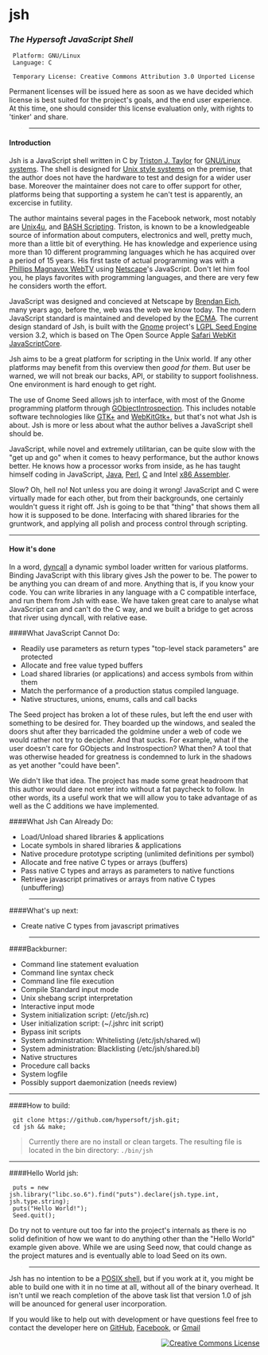 jsh<markup theme='hypersoft'>
===

### *The Hypersoft JavaScript Shell*

	 Platform: GNU/Linux
	 Language: C

	 Temporary License: Creative Commons Attribution 3.0 Unported License

Permanent licenses will be issued here as soon as we have decided which license is best suited for the project's goals, and the end user experience. At this time, one should consider this license evaluation only, with rights to 'tinker' and share.

><hr>

#### Introduction
Jsh is a JavaScript shell written in C by [Triston J. Taylor](https://facebook.com/pc.wiz.tt)
for [GNU/Linux systems](http://www.gnu.org/gnu/linux-and-gnu.html).
The shell is designed for [Unix style systems](http://www.unix.org/) on the 
premise, that the author does not have the hardware to test and design for a 
wider user base. Moreover the maintainer does not care to offer support for 
other, platforms being that supporting a system he can't test is apparently, an 
excercise in futility.

The author maintains several pages in the Facebook network, most notably are
[Unix4u](https://facebook.com/unix4u), and [BASH Scripting](https://facebook.com/alt.bash).
Triston, is known to be a knowledgeable source of information about computers, 
electronics and well, pretty much, more than a little bit of everything. He has knowledge
and experience using more than 10 different programming languages which he has
acquired over a period of 15 years. His first taste of actual programming was
with a [Phillips Magnavox WebTV](http://en.wikipedia.org/wiki/WebTV_Networks#Early_history)
using [Netscape](http://en.wikipedia.org/wiki/Netscape)'s JavaScript. Don't let him fool you, he
plays favorites with programming languages, and there are very few he considers
worth the effort.

JavaScript was designed and concieved at Netscape by
[Brendan Eich](http://en.wikipedia.org/wiki/Brendan_Eich), many years
ago, before the, web was the web we know today. The modern JavaScript standard
is maintained and developed by the [ECMA](http://www.ecma-international.org). 
The current design standard of Jsh, is built with the [Gnome](http://gnome.org)
project's [LGPL Seed Engine](https://live.gnome.org/Seed) version 3.2, which is
based on The Open Source Apple [Safari WebKit](http://www.webkit.org/)
[JavaScriptCore](http://trac.webkit.org/wiki/JavaScriptCore).

Jsh aims to be a great platform for scripting in the Unix world. If any other
platforms may benefit from this overview then *good for them*. But user be warned,
we will not break our backs, API, or stability to support foolishness. One
environment is hard enough to get right.

The use of Gnome Seed allows jsh to interface, with most of the Gnome
programming platform through 
[GObjectIntrospection](https://live.gnome.org/GObjectIntrospection). This 
includes notable software technologies like [GTK+](http://www.gtk.org/) and
[WebKitGtk+](http://webkitgtk.org/), but that's not what Jsh is about.
Jsh is more or less about what the author belives a JavaScript shell should be.

JavaScript, while novel and extremely utilitarian, can be quite slow with the 
"get up and go" when it comes to heavy performance, but the author knows better.
He knows how a processor works from inside, as he has taught himself coding in 
JavaScript, [Java](http://www.java.com/), [Perl](http://www.perl.org/),
[C](http://en.wikipedia.org/wiki/C_\(programming_language\)) and
Intel [x86 Assembler](http://en.wikipedia.org/wiki/X86_assembly_language).

Slow? Oh, hell no! Not unless you are doing it wrong! JavaScript and C were virtually
made for each other, but from their backgrounds, one certainly wouldn't guess it
right off. Jsh is going to be that "thing" that shows them all how it is supposed
to be done. Interfacing with shared libraries for the gruntwork, and applying
all polish and process control through scripting.
<hr>

#### How it's done
In a word, [dyncall](http://dyncall.org) a dynamic symbol loader written for
various platforms. Binding JavaScript with this library gives Jsh the power to be.
The power to be anything you can dream of and more. Anything that is, if you
know your code. You can write libraries in any language with a C compatible
interface, and run them from Jsh with ease. We have taken great care to analyse
what JavaScript can and can't do the C way, and we built a bridge to get across
that river using dyncall, with relative ease.

####What JavaScript Cannot Do:

* Readily use parameters as return types "top-level stack parameters" are protected
* Allocate and free value typed buffers
* Load shared libraries (or applications) and access symbols from within them
* Match the performance of a production status compiled language.
* Native structures, unions, enums, calls and call backs

The Seed project has broken a lot of these rules, but left the end user with
something to be desired for. They boarded up the windows, and sealed the doors
shut after they barricaded the goldmine under a web of code we would rather
not try to decipher. And that sucks. For example, what if the user doesn't care for
GObjects and Instrospection? What then? A tool that was otherwise headed for
greatness is condemned to lurk in the shadows as yet another "could have been".

We didn't like that idea. The project has made some great headroom that this
author would dare not enter into without a fat paycheck to follow. In other
words, its a useful work that we will allow you to take advantage of as well
as the C additions we have implemented.
	 
####What Jsh Can Already Do:

* Load/Unload shared libraries & applications
* Locate symbols in shared libraries & applications
* Native procedure prototype scripting (unlimited definitions per symbol)
* Allocate and free native C types or arrays (buffers)
* Pass native C types and arrays as parameters to native functions
* Retrieve javascript primatives or arrays from native C types (unbuffering)

><hr>

####What's up next:

* Create native C types from javascript primatives

><hr>

####Backburner:

* Command line statement evaluation
* Command line syntax check
* Command line file execution
* Compile Standard input mode
* Unix shebang script interpretation
* Interactive input mode
* System initialization script: (/etc/jsh.rc)
* User initialization script: (~/.jshrc init script)
* Bypass init scripts
* System adminstration: Whitelisting (/etc/jsh/shared.wl)
* System administration: Blacklisting (/etc/jsh/shared.bl)
* Native structures
* Procedure call backs
* System logfile
* Possibly support daemonization (needs review)

<hr>

####How to build:

	 git clone https://github.com/hypersoft/jsh.git;
	 cd jsh && make;

>Currently there are no install or clean targets. The resulting file is located
in the bin directory: `./bin/jsh`
<hr>

####Hello World jsh:

	 puts = new jsh.library("libc.so.6").find("puts").declare(jsh.type.int, jsh.type.string);
	 puts("Hello World!");
	 Seed.quit();

Do try not to venture out too far into the project's internals as there is no
solid definition of how we want to do anything other than the "Hello World"
example given above. While we are using Seed now, that could change as the project
matures and is eventually able to load Seed on its own.

><hr>

Jsh has no intention to be a [POSIX shell](http://pubs.opengroup.org/onlinepubs/009695399/utilities/xcu_chap02.html),
but if you work at it, you might be able to build one with it in no time at all,
without all of the binary overhead. It isn't until we reach completion of the 
above task list that version 1.0 of jsh will be anounced for general user incorporation.

If you would like to help out with development or have questions feel free to 
contact the developer here on [GitHub](https://github.com/hypersoft), [Facebook](https://facebook.com/pc.wiz.tt), or [Gmail](mailto:pc.wiz.tt@gmail.com)
<div align=right><a rel="license" href="http://creativecommons.org/licenses/by/3.0/"><img alt="Creative Commons License" style="border-width:0" src="http://i.creativecommons.org/l/by/3.0/80x15.png" /></a>
</div>
